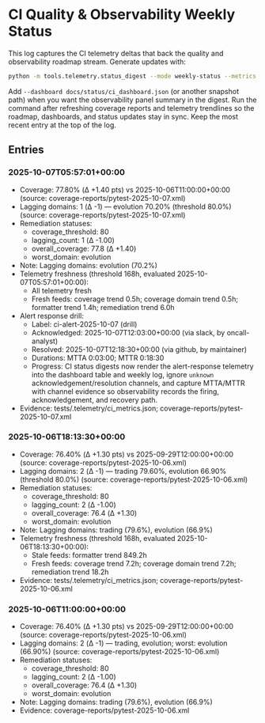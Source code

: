 # CI Quality & Observability Weekly Status

This log captures the CI telemetry deltas that back the quality and
observability roadmap stream. Generate updates with:

```bash
python -m tools.telemetry.status_digest --mode weekly-status --metrics tests/.telemetry/ci_metrics.json
```

Add `--dashboard docs/status/ci_dashboard.json` (or another snapshot path) when
you want the observability panel summary in the digest. Run the command after
refreshing coverage reports and telemetry trendlines so the
roadmap, dashboards, and status updates stay in sync. Keep the most recent entry
at the top of the log.

## Entries

### 2025-10-07T05:57:01+00:00

- Coverage: 77.80% (Δ +1.40 pts) vs 2025-10-06T11:00:00+00:00 (source: coverage-reports/pytest-2025-10-07.xml)
- Lagging domains: 1 (Δ -1) — evolution 70.20% (threshold 80.0%) (source: coverage-reports/pytest-2025-10-07.xml)
- Remediation statuses:
  - coverage_threshold: 80
  - lagging_count: 1 (Δ -1.00)
  - overall_coverage: 77.8 (Δ +1.40)
  - worst_domain: evolution
- Note: Lagging domains: evolution (70.2%)
- Telemetry freshness (threshold 168h, evaluated 2025-10-07T05:57:01+00:00):
  - All telemetry fresh
  - Fresh feeds: coverage trend 0.5h; coverage domain trend 0.5h; formatter trend 1.4h; remediation trend 6.0h
- Alert response drill:
  - Label: ci-alert-2025-10-07 (drill)
  - Acknowledged: 2025-10-07T12:03:00+00:00 (via slack, by oncall-analyst)
  - Resolved: 2025-10-07T12:18:30+00:00 (via github, by maintainer)
  - Durations: MTTA 0:03:00; MTTR 0:18:30
  - Progress: CI status digests now render the alert-response telemetry into the dashboard table and weekly log, ignore `unknown` acknowledgement/resolution channels, and capture MTTA/MTTR with channel evidence so observability records the firing, acknowledgement, and recovery path.
- Evidence: tests/.telemetry/ci_metrics.json; coverage-reports/pytest-2025-10-07.xml

### 2025-10-06T18:13:30+00:00

- Coverage: 76.40% (Δ +1.30 pts) vs 2025-09-29T12:00:00+00:00 (source: coverage-reports/pytest-2025-10-06.xml)
- Lagging domains: 2 (Δ -1) — trading 79.60%, evolution 66.90% (threshold 80.0%) (source: coverage-reports/pytest-2025-10-06.xml)
- Remediation statuses:
  - coverage_threshold: 80
  - lagging_count: 2 (Δ -1.00)
  - overall_coverage: 76.4 (Δ +1.30)
  - worst_domain: evolution
- Note: Lagging domains: trading (79.6%), evolution (66.9%)
- Telemetry freshness (threshold 168h, evaluated 2025-10-06T18:13:30+00:00):
  - Stale feeds: formatter trend 849.2h
  - Fresh feeds: coverage trend 7.2h; coverage domain trend 7.2h; remediation trend 18.2h
- Evidence: tests/.telemetry/ci_metrics.json; coverage-reports/pytest-2025-10-06.xml

### 2025-10-06T11:00:00+00:00

- Coverage: 76.40% (Δ +1.30 pts) vs 2025-09-29T12:00:00+00:00 (source: coverage-reports/pytest-2025-10-06.xml)
- Lagging domains: 2 (Δ -1) — trading, evolution; worst: evolution (66.90%) (source: coverage-reports/pytest-2025-10-06.xml)
- Remediation statuses:
  - coverage_threshold: 80
  - lagging_count: 2 (Δ -1.00)
  - overall_coverage: 76.4 (Δ +1.30)
  - worst_domain: evolution
- Note: Lagging domains: trading (79.6%), evolution (66.9%)
- Evidence: coverage-reports/pytest-2025-10-06.xml

